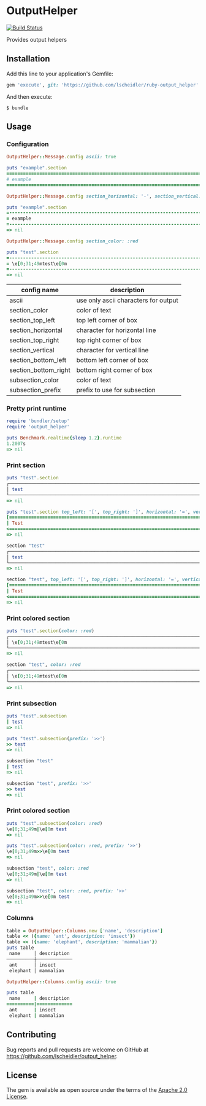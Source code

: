 # OutputHelper

[![Build Status](https://travis-ci.org/lscheidler/ruby-output_helper.svg?branch=master)](https://travis-ci.org/lscheidler/ruby-output_helper)

Provides output helpers

## Installation

Add this line to your application's Gemfile:

```ruby
gem 'execute', git: 'https://github.com/lscheidler/ruby-output_helper'
```

And then execute:

    $ bundle

## Usage

### Configuration

```ruby
OutputHelper::Message.config ascii: true

puts "example".section
====================================================================================
# example                                                                          #
====================================================================================

OutputHelper::Message.config section_horizontal: '-', section_vertical: '='

puts "example".section
=----------------------------------------------------------------------------------=
= example                                                                          =
=----------------------------------------------------------------------------------=
=> nil

OutputHelper::Message.config section_color: :red

puts "test".section
=----------------------------------------------------------------------------------=
= \e[0;31;49mtest\e[0m                                                             =
=----------------------------------------------------------------------------------=
=> nil
```

| config name             | description                           |
|-------------------------|---------------------------------------|
| ascii                   | use only ascii characters for output  |
| section\_color          | color of text                         |
| section\_top\_left      | top left corner of box                |
| section\_horizontal     | character for horizontal line         |
| section\_top\_right     | top right corner of box               |
| section\_vertical       | character for vertical line           |
| section\_bottom\_left   | bottom left corner of box             |
| section\_bottom\_right  | bottom right corner of box            |
| subsection\_color       | color of text                         |
| subsection\_prefix      | prefix to use for subsection          |

### Pretty print runtime

```ruby
require 'bundler/setup'
require 'output_helper'

puts Benchmark.realtime{sleep 1.2}.runtime
1.2007s
=> nil
```

### Print section

```ruby
puts "test".section
┌──────────────────────────────────────────────────────────────────────────────────┐
│ test                                                                             │
└──────────────────────────────────────────────────────────────────────────────────┘
=> nil

puts "test".section top_left: '[', top_right: ']', horizontal: '=', vertical: '|', bottom_left: '<', bottom_right: '>'
[==================================================================================]
| Test                                                                             |
<==================================================================================>
=> nil

section "test"
┌──────────────────────────────────────────────────────────────────────────────────┐
│ test                                                                             │
└──────────────────────────────────────────────────────────────────────────────────┘
=> nil

section "test", top_left: '[', top_right: ']', horizontal: '=', vertical: '|', bottom_left: '<', bottom_right: '>'
[==================================================================================]
| Test                                                                             |
<==================================================================================>
=> nil
```

### Print colored section

```ruby
puts "test".section(color: :red)
┌──────────────────────────────────────────────────────────────────────────────────┐
│ \e[0;31;49mtest\e[0m                                                             │
└──────────────────────────────────────────────────────────────────────────────────┘
=> nil

section "test", color: :red
┌──────────────────────────────────────────────────────────────────────────────────┐
│ \e[0;31;49mtest\e[0m                                                             │
└──────────────────────────────────────────────────────────────────────────────────┘
=> nil
```

### Print subsection

```ruby
puts "test".subsection
| test
=> nil

puts "test".subsection(prefix: '>>')
>> test
=> nil

subsection "test"
| test
=> nil

subsection "test", prefix: '>>'
>> test
=> nil
```

### Print colored section

```ruby
puts "test".subsection(color: :red)
\e[0;31;49m|\e[0m test
=> nil

puts "test".subsection(color: :red, prefix: '>>')
\e[0;31;49m>>\e[0m test
=> nil

subsection "test", color: :red
\e[0;31;49m|\e[0m test
=> nil

subsection "test", color: :red, prefix: '>>'
\e[0;31;49m>>\e[0m test
=> nil
```

### Columns

```ruby
table = OutputHelper::Columns.new ['name', 'description']
table << ({name: 'ant', description: 'insect'})
table << ({name: 'elephant', description: 'mammalian'})
puts table
 name     │ description 
──────────┼─────────────
 ant      │ insect      
 elephant │ mammalian   

OutputHelper::Columns.config ascii: true

puts table
 name     | description 
==========|=============
 ant      | insect      
 elephant | mammalian   
```

## Contributing

Bug reports and pull requests are welcome on GitHub at https://github.com/lscheidler/output_helper.


## License

The gem is available as open source under the terms of the [Apache 2.0 License](http://opensource.org/licenses/Apache-2.0).

